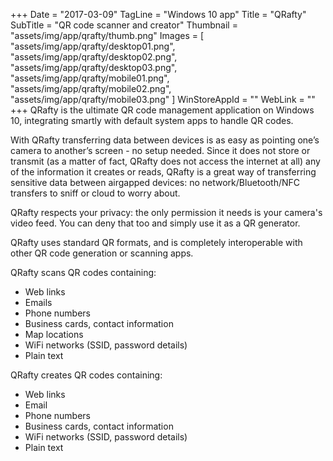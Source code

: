 +++
Date = "2017-03-09"
TagLine = "Windows 10 app"
Title = "QRafty"
SubTitle = "QR code scanner and creator"
Thumbnail = "assets/img/app/qrafty/thumb.png"
Images = [
  "assets/img/app/qrafty/desktop01.png",
  "assets/img/app/qrafty/desktop02.png",
  "assets/img/app/qrafty/desktop03.png",
  "assets/img/app/qrafty/mobile01.png",
  "assets/img/app/qrafty/mobile02.png",
  "assets/img/app/qrafty/mobile03.png"
]
WinStoreAppId = ""
WebLink = ""
+++
QRafty is the ultimate QR code management application on Windows 10, integrating smartly with default system apps to handle QR codes.

With QRafty transferring data between devices is as easy as pointing one’s camera to another’s screen - no setup needed.
Since it does not store or transmit (as a matter of fact, QRafty does not access the internet at all) any of the information it creates or reads, QRafty is a great way of transferring sensitive data between airgapped devices: no network/Bluetooth/NFC transfers to sniff or cloud to worry about.

QRafty respects your privacy: the only permission it needs is your camera's video feed. You can deny that too and simply use it as a QR generator.

QRafty uses standard QR formats, and is completely interoperable with other QR code generation or scanning apps.

QRafty scans QR codes containing:

- Web links
- Emails
- Phone numbers
- Business cards, contact information
- Map locations
- WiFi networks (SSID, password details)
- Plain text

QRafty creates QR codes containing:

- Web links
- Email
- Phone numbers
- Business cards, contact information
- WiFi networks (SSID, password details)
- Plain text
